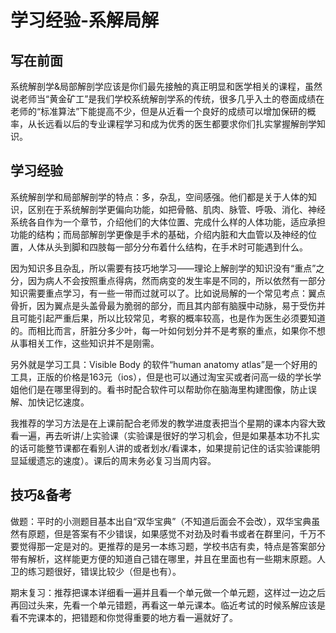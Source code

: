 # 学习经验-系解局解

## 写在前面

系统解剖学&局部解剖学应该是你们最先接触的真正明显和医学相关的课程，虽然说老师当“黄金矿工”是我们学校系统解剖学系的传统，很多几乎入土的卷面成绩在老师的“标准算法”下能提高不少，但是从近看一个良好的成绩可以增加保研的概率，从长远看以后的专业课程学习和成为优秀的医生都要求你们扎实掌握解剖学知识。

## 学习经验

系统解剖学和局部解剖学的特点：多，杂乱，空间感强。他们都是关于人体的知识，区别在于系统解剖学更偏向功能，如把骨骼、肌肉、脉管、呼吸、消化、神经系统各自作为一个章节，介绍他们的大体位置、完成什么样的人体功能，适应承担功能的结构；而局部解剖学更像是手术的基础，介绍内脏和大血管以及神经的位置，人体从头到脚和四肢每一部分分布着什么结构，在手术时可能遇到什么。

因为知识多且杂乱，所以需要有技巧地学习——理论上解剖学的知识没有“重点”之分，因为病人不会按照重点得病，然而病变的发生率是不同的，所以依然有一部分知识需要重点学习，有一些一带而过就可以了。比如说局解的一个常见考点：翼点骨折，因为翼点是头盖骨最为脆弱的部分，而且其内部有脑膜中动脉，易于受伤并且可能引起严重后果，所以比较常见，考察的概率较高，也是作为医生必须要知道的。而相比而言，肝脏分多少叶，每一叶如何划分并不是考察的重点，如果你不想从事相关工作，这些知识并不是刚需。

另外就是学习工具：Visible Body 的软件“human anatomy atlas”是一个好用的工具，正版的价格是163元（ios），但是也可以通过淘宝买或者问高一级的学长学姐他们是在哪里得到的。看书时配合软件可以帮助你在脑海里构建图像，防止误解、加快记忆速度。

我推荐的学习方法是在上课前配合老师发的教学进度表把当个星期的课本内容大致看一遍，再去听讲/上实验课（实验课是很好的学习机会，但是如果基本功不扎实的话可能整节课都在看别人讲的或者划水/看课本，如果提前记住的话实验课能明显延缓遗忘的速度）。课后的周末务必复习当周内容。

## 技巧&备考

做题：平时的小测题目基本出自“双华宝典”（不知道后面会不会改），双华宝典虽然有原题，但是答案有不少错误，如果感觉不对劲及时看书或者在群里问，千万不要觉得那一定是对的。更推荐的是另一本练习题，学校书店有卖，特点是答案部分带有解析，这样能更方便的知道自己错在哪里，并且在里面也有一些期末原题。人卫的练习题很好，错误比较少（但是也有）。

期末复习：推荐把课本详细看一遍并且看一个单元做一个单元题，这样过一边之后再回过头来，先看一个单元错题，再看这一单元课本。临近考试的时候系解应该是看不完课本的，把错题和你觉得重要的地方看一遍就好了。